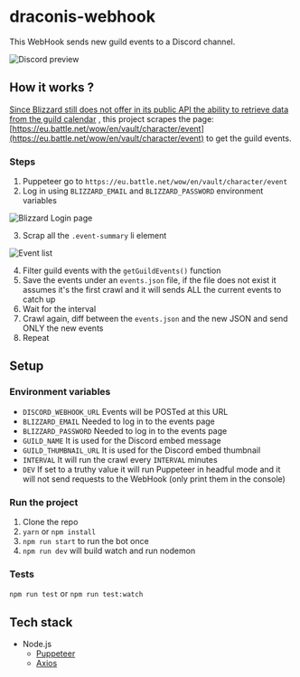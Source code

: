 # draconis-webhook

This WebHook sends new guild events to a Discord channel.

![Discord preview](https://i.imgur.com/gyQB6im.png)

## How it works ?

[Since Blizzard still does not offer in its public API the ability to retrieve data from the guild calendar](https://us.battle.net/forums/en/bnet/topic/13979457879?page=1) , this project scrapes the page: [https://eu.battle.net/wow/en/vault/character/event](https://eu.battle.net/wow/en/vault/character/event) to get the guild events.

### Steps

1. Puppeteer go to `https://eu.battle.net/wow/en/vault/character/event`
2. Log in using `BLIZZARD_EMAIL` and `BLIZZARD_PASSWORD` environment variables

![Blizzard Login page](https://i.imgur.com/vxj3Dxn.png)

3. Scrap all the `.event-summary` li element

![Event list](https://i.imgur.com/iOyU6zk.png)

4. Filter guild events with the `getGuildEvents()` function
5. Save the events under an `events.json` file, if the file does not exist it assumes it's the first crawl and it will sends ALL the current events to catch up
6. Wait for the interval
7. Crawl again, diff between the `events.json` and the new JSON and send ONLY the new events
8. Repeat

## Setup

### Environment variables

- `DISCORD_WEBHOOK_URL` Events will be POSTed at this URL
- `BLIZZARD_EMAIL` Needed to log in to the events page
- `BLIZZARD_PASSWORD` Needed to log in to the events page
- `GUILD_NAME` It is used for the Discord embed message
- `GUILD_THUMBNAIL_URL` It is used for the Discord embed thumbnail
- `INTERVAL` It will run the crawl every `INTERVAL` minutes
- `DEV` If set to a truthy value it will run Puppeteer in headful mode and it will not send requests to the WebHook (only print them in the console)

### Run the project

1. Clone the repo
2. `yarn` or `npm install`
3. `npm run start` to run the bot once
4. `npm run dev` will build watch and run nodemon

### Tests

`npm run test` or `npm run test:watch`


## Tech stack

- Node.js
  - [Puppeteer](https://pptr.dev/)
  - [Axios](https://github.com/axios/axios)
